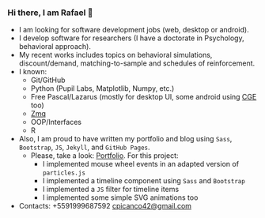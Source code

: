 ### Hi there, I am Rafael 👋

- I am looking for software development jobs (web, desktop or android).
- I develop software for researchers (I have a doctorate in Psychology, behavioral approach).
- My recent works includes topics on behavioral simulations, discount/demand, matching-to-sample and schedules of reinforcement. 
- I known:
  - Git/GitHub
  - Python (Pupil Labs, Matplotlib, Numpy, etc.)
  - Free Pascal/Lazarus (mostly for desktop UI, some android using [CGE](https://castle-engine.io/) too)
  - [Zmq](https://zeromq.org/)
  - OOP/Interfaces
  - R
- Also, I am proud to have written my portfolio and blog using `Sass`, `Bootstrap`, `JS`, `Jekyll`, and `GitHub Pages`.
  - Please, take a look: [Portfolio](https://portfolio.rafael.picanco.nom.br). For this project:
    - I implemented mouse wheel events in an adapted version of `particles.js`
    - I implemented a timeline component using `Sass` and `Bootstrap`
    - I implemented a `JS` filter for timeline items
    - I implemented some simple SVG animations too 
- Contacts:
  +5591999687592
  cpicanco42@gmail.com

